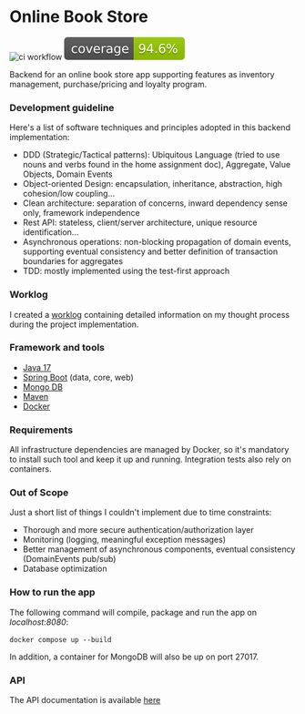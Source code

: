 

# Online Book Store
![ci workflow](https://github.com/danilo-ambrosio/bookstore/actions/workflows/maven.yml/badge.svg)
![test coverage](https://raw.githubusercontent.com/danilo-ambrosio/bookstore/refs/heads/master/.github/badges/jacoco.svg)

Backend for an online book store app supporting features as inventory management, purchase/pricing and loyalty program.

### Development guideline
Here's a list of software techniques and principles adopted in this backend implementation:
- DDD (Strategic/Tactical patterns): Ubiquitous Language (tried to use nouns and verbs found in the home assignment doc), Aggregate, Value Objects, Domain Events
- Object-oriented Design: encapsulation, inheritance, abstraction, high cohesion/low coupling...
- Clean architecture: separation of concerns, inward dependency sense only, framework independence
- Rest API: stateless, client/server architecture, unique resource identification...
- Asynchronous operations: non-blocking propagation of domain events, supporting eventual consistency and better definition of transaction boundaries for aggregates
- TDD: mostly implemented using the test-first approach

### Worklog

I created a [worklog](https://github.com/danilo-ambrosio/bookstore/blob/master/worklog.md) containing detailed information on my thought process during the project implementation. 

### Framework and tools
- [Java 17](https://www.oracle.com/java/technologies/javase/jdk17-archive-downloads.html)
- [Spring Boot](https://spring.io/projects/spring-boot/) (data, core, web)
- [Mongo DB](https://www.mongodb.com/)
- [Maven](https://maven.apache.org) 
- [Docker](https://www.docker.com/)

### Requirements

All infrastructure dependencies are managed by Docker, so it's mandatory to install such tool and keep it up and running. Integration tests also rely on containers.

### Out of Scope

Just a short list of things I couldn't implement due to time constraints:
- Thorough and more secure authentication/authorization layer
- Monitoring (logging, meaningful exception messages) 
- Better management of asynchronous components, eventual consistency (DomainEvents pub/sub)
- Database optimization

### How to run the app

The following command will compile, package and run the app on *localhost:8080*:

```
docker compose up --build
```

In addition, a container for MongoDB will also be up on port 27017.

### API

The API documentation is available [here](https://editor.swagger.io/?raw=https://raw.githubusercontent.com/danilo-ambrosio/bookstore/refs/heads/master/assets/api_doc.json)
